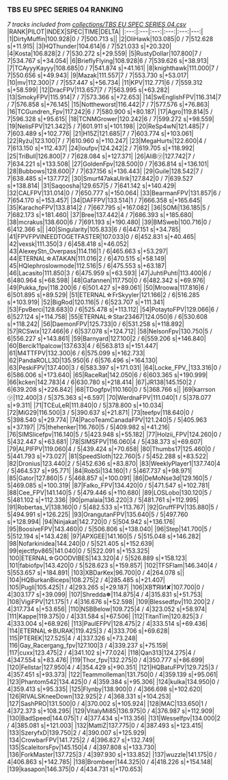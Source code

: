### TBS EU SPEC SERIES 04 RANKING
*7 tracks included from [collections/TBS EU SPEC SERIES 04.csv](/collections/TBS%20EU%20SPEC%20SERIES%2004.csv)*
|RANK|PILOT|INDEX|SPEC|TIME|DELTA|
|:---:|:---|:---:|:---:|:---:|---:|
|1|DirtyMuffin|100.928|0 / 7|500.713 s||
|2|OliHawk|103.085|0 / 7|512.628 s|+11.915|
|3|HQThunder|104.614|6 / 7|521.033 s|+20.320|
|4|Kosta|106.828|2 / 7|530.272 s|+29.559|
|5|RustyDollar|107.800|7 / 7|534.767 s|+34.054|
|6|BrieflyFlying|108.928|6 / 7|539.626 s|+38.913|
|7|TCAyyyKayyy|108.685|0 / 7|541.874 s|+41.161|
|8|knighthawk|111.000|7 / 7|550.656 s|+49.943|
|9|Mazak|111.557|7 / 7|553.730 s|+53.017|
|10|mv|112.300|7 / 7|557.447 s|+56.734|
|11|KPV|112.771|6 / 7|559.312 s|+58.599|
|12|DracFPV|113.657|7 / 7|563.995 s|+63.282|
|13|SmokyFPV|115.914|7 / 7|573.366 s|+72.653|
|14|SwEnglishFPV|116.314|7 / 7|576.858 s|+76.145|
|15|Nottheworst|116.442|7 / 7|577.576 s|+76.863|
|16|TCGundren_Fpv|117.242|6 / 7|580.900 s|+80.187|
|17|Agro|119.814|5 / 7|596.328 s|+95.615|
|18|TCNMGrower|120.242|6 / 7|599.272 s|+98.559|
|19|NelisFPV|121.342|5 / 7|601.911 s|+101.198|
|20|ReSp4wN|121.485|7 / 7|603.489 s|+102.776|
|21|H15Z|121.685|7 / 7|603.774 s|+103.061|
|22|Ryżu|123.100|7 / 7|610.960 s|+110.247|
|23|MegaHurts|122.600|4 / 7|613.150 s|+112.437|
|24|loufpv|124.242|2 / 7|619.705 s|+118.992|
|25|TriBull|126.800|7 / 7|628.084 s|+127.371|
|26|AliB㋡|127.742|7 / 7|634.221 s|+133.508|
|27|GoldenFpv|128.500|0 / 7|636.814 s|+136.101|
|28|Bubbows|128.600|7 / 7|637.156 s|+136.443|
|29|Guile|128.542|7 / 7|638.485 s|+137.772|
|30|Smurf47akaUlrik|127.842|0 / 7|639.527 s|+138.814|
|31|Saqoosha|129.657|5 / 7|641.142 s|+140.429|
|32|CALFPV|131.014|0 / 7|650.777 s|+150.064|
|33|BearmanFPV|131.857|6 / 7|654.170 s|+153.457|
|34|DAFFPV|133.514|1 / 7|666.358 s|+165.645|
|35|KarachoFPV|133.814|2 / 7|667.795 s|+167.082|
|36|SOMi|136.185|5 / 7|682.173 s|+181.460|
|37|Bree|137.442|4 / 7|686.393 s|+185.680|
|38|mcrakus|138.600|6 / 7|691.193 s|+190.480|
|39|BMSweb|100.716|0 / 6|412.366 s||
|40|Singularity|105.833|6 / 6|447.151 s|+34.785|
|41|FPVFPVINEEDTOGETFASTER|107.033|0 / 6|452.831 s|+40.465|
|42|vexsk|111.350|3 / 6|458.418 s|+46.052|
|43|AlexeyStn_Overpass|114.116|1 / 6|465.663 s|+53.297|
|44|ETERNAL☆ATAKAN|111.016|2 / 6|470.515 s|+58.149|
|45|HQlephroslowmode|112.516|5 / 6|475.553 s|+63.187|
|46|Lacasito|111.850|3 / 6|475.959 s|+63.593|
|47|JuhtiPuhti|113.400|6 / 6|480.964 s|+68.598|
|48|Gafannen|117.750|0 / 6|482.342 s|+69.976|
|49|Pukka_fpv|118.200|6 / 6|501.427 s|+89.061|
|50|Mroowa|117.816|6 / 6|501.895 s|+89.529|
|51|ETERNAL☆FrSkyyler|121.166|2 / 6|516.285 s|+103.919|
|52|BigRod|120.116|5 / 6|523.707 s|+111.341|
|53|FpvBerci|128.683|0 / 6|525.478 s|+113.112|
|54|PotaytoFPV|129.066|6 / 6|527.124 s|+114.758|
|55|ETERNAL☆Star23467|124.050|6 / 6|530.608 s|+118.242|
|56|DaemonFPV|125.733|0 / 6|531.258 s|+118.892|
|57|RCSwix|127.466|6 / 6|537.078 s|+124.712|
|58|NelsonFpv|130.750|5 / 6|556.227 s|+143.861|
|59|Barnyard|127.100|2 / 6|559.206 s|+146.840|
|60|Bercik11palcow|137.633|4 / 6|563.813 s|+151.447|
|61|M4TTFPV|132.300|6 / 6|575.099 s|+162.733|
|62|PandaROLL3D|135.950|6 / 6|576.496 s|+164.130|
|63|PeskiFPV|137.400|3 / 6|583.397 s|+171.031|
|64|Locke_FPV_|133.316|0 / 6|586.006 s|+173.640|
|65|RaceRat|142.050|6 / 6|603.365 s|+190.999|
|66|kcken|142.783|4 / 6|630.780 s|+218.414|
|67|JR138|145.150|2 / 6|639.208 s|+226.842|
|68|TDogfpv|110.160|0 / 5|368.766 s||
|69|karrson㋡|112.400|3 / 5|375.363 s|+6.597|
|70|WerdnaFPV|111.040|1 / 5|378.077 s|+9.311|
|71|TCEuLeR|111.840|0 / 5|378.800 s|+10.034|
|72|MiG29|116.500|3 / 5|390.637 s|+21.871|
|73|teefpv|118.640|0 / 5|398.540 s|+29.774|
|74|PacoTeamCanadaFPV|121.240|5 / 5|405.963 s|+37.197|
|75|thehenker|116.760|5 / 5|409.982 s|+41.216|
|76|SIMSlicefpv|116.140|5 / 5|423.948 s|+55.182|
|77|Holzii_FPV|124.260|0 / 5|432.447 s|+63.681|
|78|SIMSFPV|116.060|4 / 5|438.373 s|+69.607|
|79|ALPIFPV|119.060|4 / 5|439.424 s|+70.658|
|80|Thumbs17|125.460|0 / 5|441.793 s|+73.027|
|81|SpeedSloth|122.760|5 / 5|452.288 s|+83.522|
|82|Dronius|123.440|2 / 5|452.636 s|+83.870|
|83|WeeklyPlayer1|137.740|4 / 5|464.537 s|+95.771|
|84|RobSi|134.160|1 / 5|467.737 s|+98.971|
|85|Gator|127.860|5 / 5|468.857 s|+100.091|
|86|DeMoNse3d|129.160|5 / 5|469.085 s|+100.319|
|87|Falko_FPV|134.420|0 / 5|471.547 s|+102.781|
|88|Cee_FPV|141.140|5 / 5|479.446 s|+110.680|
|89|LOSLobo|130.120|5 / 5|481.102 s|+112.336|
|90|pmalaia|136.220|3 / 5|481.761 s|+112.995|
|91|Robertas_V|138.160|0 / 5|482.533 s|+113.767|
|92|GruffFPV|135.880|5 / 5|494.991 s|+126.225|
|93|OrangutanFPV|135.640|5 / 5|497.760 s|+128.994|
|94|Ninjakat|142.720|0 / 5|504.942 s|+136.176|
|95|BoosiveFPV|143.460|0 / 5|506.806 s|+138.040|
|96|Step|141.700|5 / 5|512.194 s|+143.428|
|97|APXGEE|141.160|5 / 5|515.048 s|+146.282|
|98|Nofarkinidea|144.240|0 / 5|521.405 s|+152.639|
|99|ejectfpv865|141.040|0 / 5|522.091 s|+153.325|
|100|ETERNAL☆GOODVIBES|143.320|4 / 5|526.889 s|+158.123|
|101|fabiofpv|143.420|0 / 5|528.623 s|+159.857|
|102|TFSFlam|146.340|4 / 5|553.657 s|+184.891|
|103|XBDarKex|96.700|0 / 4|264.078 s||
|104|HQBurkanBiceps|108.275|2 / 4|285.485 s|+21.407|
|105|Pugli|105.425|1 / 4|293.265 s|+29.187|
|106|XB₸ЯIИ✘|107.700|0 / 4|303.177 s|+39.099|
|107|Shredda❅|114.875|4 / 4|315.831 s|+51.753|
|108|VigiFPV|121.175|1 / 4|316.676 s|+52.598|
|109|Blessedfpv|110.200|2 / 4|317.734 s|+53.656|
|110|NSBBelow|109.725|4 / 4|323.052 s|+58.974|
|111|Kappe|119.375|0 / 4|331.584 s|+67.506|
|112|TitanTim|120.825|3 / 4|333.004 s|+68.926|
|113|PaulEFPV|128.475|2 / 4|333.514 s|+69.436|
|114|ETERNAL☆BURAK|119.425|3 / 4|333.706 s|+69.628|
|115|PTEREK|127.525|4 / 4|337.326 s|+73.248|
|116|Gay_Racergang_fpv|127.100|3 / 4|339.237 s|+75.159|
|117|cuxx|123.475|2 / 4|341.102 s|+77.024|
|118|Qan313|124.275|4 / 4|347.554 s|+83.476|
|119|Thor_fpv|132.275|0 / 4|350.777 s|+86.699|
|120|Fellstar|127.950|4 / 4|354.429 s|+90.351|
|121|HQBatuFPV|129.725|3 / 4|357.451 s|+93.373|
|122|Teammolleman|131.750|0 / 4|359.139 s|+95.061|
|123|Phantom542|134.425|0 / 4|359.384 s|+95.306|
|124|kulka|134.950|0 / 4|359.413 s|+95.335|
|125|Flynby|138.900|0 / 4|366.698 s|+102.620|
|126|RIVALSKneeDown|132.925|2 / 4|368.331 s|+104.253|
|127|SashPRO|131.500|0 / 4|370.002 s|+105.924|
|128|MAC|133.650|1 / 4|372.373 s|+108.295|
|129|VitalyMi85|136.975|0 / 4|376.987 s|+112.909|
|130|BadSpeed|144.075|1 / 4|377.434 s|+113.356|
|131|Wesselfpv|134.000|2 / 4|385.081 s|+121.003|
|132|MattiZ|137.775|0 / 4|387.493 s|+123.415|
|133|SzeryfxD|139.750|2 / 4|390.007 s|+125.929|
|134|CrowbarFPV|141.725|2 / 4|396.827 s|+132.749|
|135|ScaleitorsFpv|145.150|4 / 4|397.808 s|+133.730|
|136|ForkMaster|137.725|3 / 4|397.930 s|+133.852|
|137|wuzzle|141.175|0 / 4|406.863 s|+142.785|
|138|Brombeer|144.325|0 / 4|418.226 s|+154.148|
|139|kasapon|146.375|0 / 4|434.731 s|+170.653|
